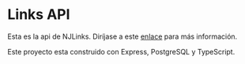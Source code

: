 # Links API
Esta es la api de NJLinks. Diríjase a este [enlace](https://github.com/santiagocuebas/links-next14-app) para más información.

Este proyecto esta construido con Express, PostgreSQL y TypeScript.
